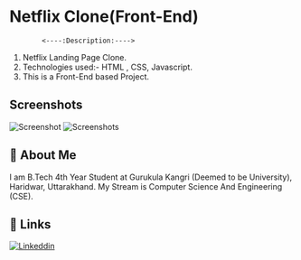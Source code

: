 
# Netflix Clone(Front-End)
            <----:Description:---->
1.  Netflix Landing Page Clone.
2.  Technologies used:- HTML , CSS, Javascript.
3.  This is a Front-End based Project.



## Screenshots

![Screenshot](https://blogger.googleusercontent.com/img/b/R29vZ2xl/AVvXsEgBm_2wOWPgt6i5luIBlxzJIBAnwPv8MwPbqXBc8qWoiJGvRd109v50L_M7oRHkbGfWDJyLBl7U7QchjoOxKOL6yoVLMWvu36oDpW8xbg9dnZfoahGNktGgTynbCyIZWiFTpdqDUJ021kbJy_MKl5_uG3Ur4zu_RXy0dt_zGSd3p1kzA38lC9r6SlBP3w/s320/ScreenShot1.jpg)
![Screenshots](https://blogger.googleusercontent.com/img/b/R29vZ2xl/AVvXsEjn2MdsO8czoWqUBDtmLtoCFeQWXz2EvIq5qUrWPOVtrMlsNISW9R3HQowoksGUcnUwS9AanWsusPfV1GvDdfgd_jedgYH5EEWaflHDwpHn-4ax0vC_aYA71OdmMfJfVmOxwRAbCVbIiccdY1PfTMvg8bsAsoQeu0AArBrll_xjfwgII9s9hxNG3-bWlw/w320-h161/ScreenShot2.jpg)


## 🚀 About Me
I am B.Tech 4th Year Student at Gurukula Kangri (Deemed to be University), Haridwar, Uttarakhand. My Stream is Computer Science And Engineering (CSE).


## 🔗 Links


[![Linkeddin](https://img.shields.io/badge/linkedin-0A66C2?style=for-the-badge&logo=linkedin&logoColor=white)](https://www.linkedin.com/in/shivam-verma-b7a12a222/)

